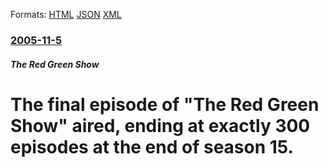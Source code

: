 
Formats: [HTML](/news/2005/11/5/the-final-episode-of-the-red-green-show-aired-ending-at-exactly-300-episodes-at-the-end-of-season-15.html)  [JSON](/news/2005/11/5/the-final-episode-of-the-red-green-show-aired-ending-at-exactly-300-episodes-at-the-end-of-season-15.json)  [XML](/news/2005/11/5/the-final-episode-of-the-red-green-show-aired-ending-at-exactly-300-episodes-at-the-end-of-season-15.xml)  

### [2005-11-5](/news/2005/11/5/index.md)

##### The Red Green Show
#  The final episode of "The Red Green Show" aired, ending at exactly 300 episodes at the end of season 15.



